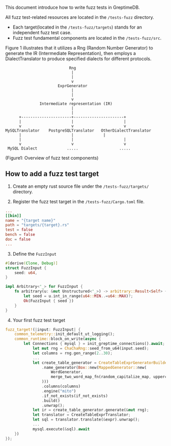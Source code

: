 This document introduce how to write fuzz tests in GreptimeDB.

All fuzz test-related resources are located in the `/tests-fuzz` directory.
- Each target(located in the `/tests-fuzz/targets`) stands for an independent fuzz test case.
- Fuzz test fundamental components are located in the `/tests-fuzz/src`.

Figure 1 illustrates that it utilizes a Rng (Random Number Generator) to generate the IR (Intermediate Representation), then employs a DialectTranslator to produce specified dialects for different protocols.

```
                            Rng                                 
                             |                                  
                             |                                  
                             v                                  
                       ExprGenerator                            
                             |                                  
                             |                                  
                             v                                  
               Intermediate representation (IR)                 
                             |                                  
                             |                                  
      +----------------------+----------------------+           
      |                      |                      |           
      v                      v                      v           
MySQLTranslator    PostgreSQLTranslator   OtherDialectTranslator
      |                      |             |           
      |                      |                      |           
      v                      v                      v           
 MySQL Dialect             .....                  .....         
```
(Figure1: Overview of fuzz test components)

## How to add a fuzz test target

1. Create an empty rust source file under the `/tests-fuzz/targets/` directory.

2. Register the fuzz test target in the `/tests-fuzz/Cargo.toml` file.
```toml
...
[[bin]]
name = "{target name}"
path = "targets/{target}.rs"
test = false
bench = false
doc = false
...
```

3. Define the `FuzzInput`

```rust
#[derive(Clone, Debug)]
struct FuzzInput {
    seed: u64,
}

impl Arbitrary<'_> for FuzzInput {
    fn arbitrary(u: &mut Unstructured<'_>) -> arbitrary::Result<Self> {
        let seed = u.int_in_range(u64::MIN..=u64::MAX)?;
        Ok(FuzzInput { seed })
    }
}
```

4. Your first fuzz test target

```rust
fuzz_target!(|input: FuzzInput| {
    common_telemetry::init_default_ut_logging();
    common_runtime::block_on_write(async {
        let Connections { mysql } = init_greptime_connections().await;
            let mut rng = ChaChaRng::seed_from_u64(input.seed);
            let columns = rng.gen_range(2..30);
            ...
            let create_table_generator = CreateTableExprGeneratorBuilder::default()
                .name_generator(Box::new(MappedGenerator::new(
                    WordGenerator,
                    merge_two_word_map_fn(random_capitalize_map, uppercase_and_keyword_backtick_map),
                )))
                .columns(columns)
                .engine("mito")
                .if_not_exists(if_not_exists)
                .build()
                .unwrap();
            let ir = create_table_generator.generate(&mut rng);
            let translator = CreateTableExprTranslator;
            let sql = translator.translate(&expr).unwrap();
            ...
            mysql.execute(&sql).await
    })
});
```
